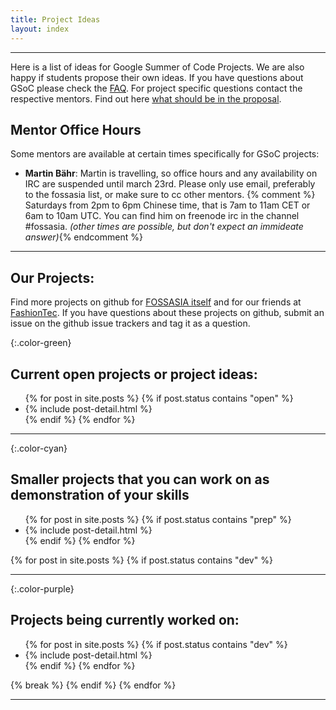 ```yaml
---
title: Project Ideas
layout: index
---
```


* * *
Here is a list of ideas for Google Summer of Code Projects. We are also happy if students propose their own ideas. If you have questions about GSoC please check the [FAQ](http://www.google-melange.com/gsoc/document/show/gsoc_program/google/gsoc2015/help_page).
For project specific questions contact the respective mentors. Find out here [what should be in the proposal](gsoc-faq.html).

## Mentor Office Hours

Some mentors are available at certain times specifically for GSoC projects:

*   **Martin Bähr**: Martin is travelling, so office hours and any availability on IRC are suspended until march 23rd. Please only use email, preferably to the fossasia list, or make sure to cc other mentors. {% comment %} Saturdays from 2pm to 6pm Chinese time, that is 7am to 11am CET or 6am to 10am UTC. You can find him on freenode irc in the channel #fossasia. _(other times are possible, but don't expect an immideate answer)_{% endcomment %}

* * *

## Our Projects:

Find more projects on github for [FOSSASIA itself](http://github.com/fossasia/) and for our friends at [FashionTec](https://github.com/fashiontec/).
If you have questions about these projects on github, submit an issue on the github
issue trackers and tag it as a question.

{:.color-green}
## Current open projects or project ideas:

<ul>
  {% for post in site.posts %}
    {% if post.status contains "open" %}
      <li>
        {% include post-detail.html %}
      </li>
    {% endif %}
  {% endfor %}
</ul>

* * *

{:.color-cyan}

## Smaller projects that you can work on as demonstration of your skills

<ul>
  {% for post in site.posts %}
    {% if post.status contains "prep" %}
      <li>
        {% include post-detail.html %}
      </li>
    {% endif %}
  {% endfor %}
</ul>

  {% for post in site.posts %}
    {% if post.status contains "dev" %}
* * *

{:.color-purple}
## Projects being currently worked on:
<ul>
  {% for post in site.posts %}
    {% if post.status contains "dev" %}
      <li>
        {% include post-detail.html %}
      </li>
    {% endif %}
  {% endfor %}
</ul>
      {% break %}
    {% endif %}
  {% endfor %}

* * *
